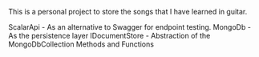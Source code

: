 This is a personal project to store the songs that I have learned in guitar. 

ScalarApi - As an alternative to Swagger for endpoint testing.
MongoDb - As the persistence layer
IDocumentStore - Abstraction of the MongoDbCollection Methods and Functions
